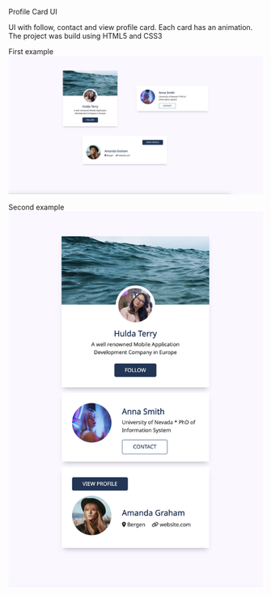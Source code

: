 Profile Card UI

UI with follow, contact and view profile card. Each card has an animation. The project was build using HTML5 and CSS3


First example
![WEB](images/demo-1.png)


Second example
![MObile](images/demo-2.png)